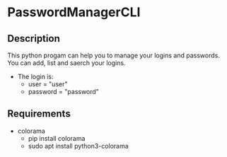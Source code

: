# PasswordManagerCLI

## Description
This python progam can help you to manage your logins and passwords.
You can add, list and saerch your logins.
- The login is:
  - user = "user"
  - password = "password"

## Requirements
- colorama
  - pip install colorama
  - sudo apt install python3-colorama
